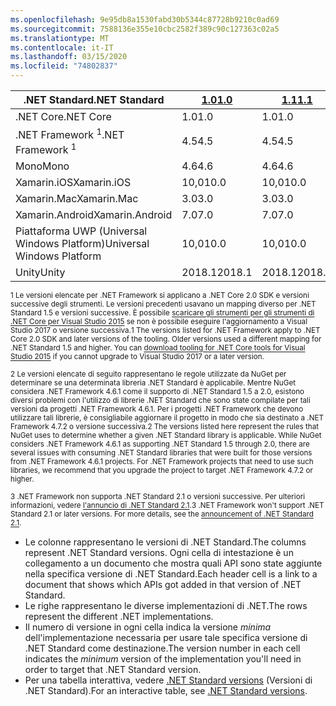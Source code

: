 ```yaml
---
ms.openlocfilehash: 9e95db8a1530fabd30b5344c87728b9210c0ad69
ms.sourcegitcommit: 7588136e355e10cbc2582f389c90c127363c02a5
ms.translationtype: MT
ms.contentlocale: it-IT
ms.lasthandoff: 03/15/2020
ms.locfileid: "74802837"
---
```

| <span data-ttu-id="927c3-101">.NET Standard</span><span class="sxs-lookup"><span data-stu-id="927c3-101">.NET Standard</span></span>              | <span data-ttu-id="927c3-102">[1.0]</span><span class="sxs-lookup"><span data-stu-id="927c3-102">[1.0]</span></span>  | <span data-ttu-id="927c3-103">[1.1]</span><span class="sxs-lookup"><span data-stu-id="927c3-103">[1.1]</span></span>  | <span data-ttu-id="927c3-104">[1.2]</span><span class="sxs-lookup"><span data-stu-id="927c3-104">[1.2]</span></span> | <span data-ttu-id="927c3-105">[1.3]</span><span class="sxs-lookup"><span data-stu-id="927c3-105">[1.3]</span></span> | <span data-ttu-id="927c3-106">[1.4]</span><span class="sxs-lookup"><span data-stu-id="927c3-106">[1.4]</span></span> | <span data-ttu-id="927c3-107">[1.5]</span><span class="sxs-lookup"><span data-stu-id="927c3-107">[1.5]</span></span>              | <span data-ttu-id="927c3-108">[1.6]</span><span class="sxs-lookup"><span data-stu-id="927c3-108">[1.6]</span></span>              | <span data-ttu-id="927c3-109">[2.0]</span><span class="sxs-lookup"><span data-stu-id="927c3-109">[2.0]</span></span>               | <span data-ttu-id="927c3-110">[2.1]</span><span class="sxs-lookup"><span data-stu-id="927c3-110">[2.1]</span></span> |
|----------------------------|--------|--------|-------|-------|-------|--------------------|--------------------|---------------------|---------------------
| <span data-ttu-id="927c3-111">.NET Core</span><span class="sxs-lookup"><span data-stu-id="927c3-111">.NET Core</span></span>                  | <span data-ttu-id="927c3-112">1.0</span><span class="sxs-lookup"><span data-stu-id="927c3-112">1.0</span></span>    | <span data-ttu-id="927c3-113">1.0</span><span class="sxs-lookup"><span data-stu-id="927c3-113">1.0</span></span>    | <span data-ttu-id="927c3-114">1.0</span><span class="sxs-lookup"><span data-stu-id="927c3-114">1.0</span></span>   | <span data-ttu-id="927c3-115">1.0</span><span class="sxs-lookup"><span data-stu-id="927c3-115">1.0</span></span>   | <span data-ttu-id="927c3-116">1.0</span><span class="sxs-lookup"><span data-stu-id="927c3-116">1.0</span></span>   | <span data-ttu-id="927c3-117">1.0</span><span class="sxs-lookup"><span data-stu-id="927c3-117">1.0</span></span>                | <span data-ttu-id="927c3-118">1.0</span><span class="sxs-lookup"><span data-stu-id="927c3-118">1.0</span></span>                | <span data-ttu-id="927c3-119">2.0</span><span class="sxs-lookup"><span data-stu-id="927c3-119">2.0</span></span>                 | <span data-ttu-id="927c3-120">3.0</span><span class="sxs-lookup"><span data-stu-id="927c3-120">3.0</span></span> |
| <span data-ttu-id="927c3-121">.NET Framework <sup>1</sup></span><span class="sxs-lookup"><span data-stu-id="927c3-121">.NET Framework <sup>1</sup></span></span>| <span data-ttu-id="927c3-122">4.5</span><span class="sxs-lookup"><span data-stu-id="927c3-122">4.5</span></span>    | <span data-ttu-id="927c3-123">4.5</span><span class="sxs-lookup"><span data-stu-id="927c3-123">4.5</span></span>    | <span data-ttu-id="927c3-124">4.5.1</span><span class="sxs-lookup"><span data-stu-id="927c3-124">4.5.1</span></span> | <span data-ttu-id="927c3-125">4.6</span><span class="sxs-lookup"><span data-stu-id="927c3-125">4.6</span></span>   | <span data-ttu-id="927c3-126">4.6.1</span><span class="sxs-lookup"><span data-stu-id="927c3-126">4.6.1</span></span> | <span data-ttu-id="927c3-127">4.6.1 <sup>2</sup></span><span class="sxs-lookup"><span data-stu-id="927c3-127">4.6.1 <sup>2</sup></span></span> | <span data-ttu-id="927c3-128">4.6.1 <sup>2</sup></span><span class="sxs-lookup"><span data-stu-id="927c3-128">4.6.1 <sup>2</sup></span></span> | <span data-ttu-id="927c3-129">4.6.1 <sup>2</sup></span><span class="sxs-lookup"><span data-stu-id="927c3-129">4.6.1 <sup>2</sup></span></span>  | <span data-ttu-id="927c3-130">N/A<sup>3</sup></span><span class="sxs-lookup"><span data-stu-id="927c3-130">N/A<sup>3</sup></span></span> |
| <span data-ttu-id="927c3-131">Mono</span><span class="sxs-lookup"><span data-stu-id="927c3-131">Mono</span></span>                       | <span data-ttu-id="927c3-132">4.6</span><span class="sxs-lookup"><span data-stu-id="927c3-132">4.6</span></span>    | <span data-ttu-id="927c3-133">4.6</span><span class="sxs-lookup"><span data-stu-id="927c3-133">4.6</span></span>    | <span data-ttu-id="927c3-134">4.6</span><span class="sxs-lookup"><span data-stu-id="927c3-134">4.6</span></span>   | <span data-ttu-id="927c3-135">4.6</span><span class="sxs-lookup"><span data-stu-id="927c3-135">4.6</span></span>   | <span data-ttu-id="927c3-136">4.6</span><span class="sxs-lookup"><span data-stu-id="927c3-136">4.6</span></span>   | <span data-ttu-id="927c3-137">4.6</span><span class="sxs-lookup"><span data-stu-id="927c3-137">4.6</span></span>                | <span data-ttu-id="927c3-138">4.6</span><span class="sxs-lookup"><span data-stu-id="927c3-138">4.6</span></span>                | <span data-ttu-id="927c3-139">5.4</span><span class="sxs-lookup"><span data-stu-id="927c3-139">5.4</span></span>                 | <span data-ttu-id="927c3-140">6.4</span><span class="sxs-lookup"><span data-stu-id="927c3-140">6.4</span></span> |
| <span data-ttu-id="927c3-141">Xamarin.iOS</span><span class="sxs-lookup"><span data-stu-id="927c3-141">Xamarin.iOS</span></span>                | <span data-ttu-id="927c3-142">10,0</span><span class="sxs-lookup"><span data-stu-id="927c3-142">10.0</span></span>   | <span data-ttu-id="927c3-143">10,0</span><span class="sxs-lookup"><span data-stu-id="927c3-143">10.0</span></span>   | <span data-ttu-id="927c3-144">10,0</span><span class="sxs-lookup"><span data-stu-id="927c3-144">10.0</span></span>  | <span data-ttu-id="927c3-145">10,0</span><span class="sxs-lookup"><span data-stu-id="927c3-145">10.0</span></span>  | <span data-ttu-id="927c3-146">10,0</span><span class="sxs-lookup"><span data-stu-id="927c3-146">10.0</span></span>  | <span data-ttu-id="927c3-147">10,0</span><span class="sxs-lookup"><span data-stu-id="927c3-147">10.0</span></span>               | <span data-ttu-id="927c3-148">10,0</span><span class="sxs-lookup"><span data-stu-id="927c3-148">10.0</span></span>               | <span data-ttu-id="927c3-149">10.14</span><span class="sxs-lookup"><span data-stu-id="927c3-149">10.14</span></span>               | <span data-ttu-id="927c3-150">12.16</span><span class="sxs-lookup"><span data-stu-id="927c3-150">12.16</span></span> |
| <span data-ttu-id="927c3-151">Xamarin.Mac</span><span class="sxs-lookup"><span data-stu-id="927c3-151">Xamarin.Mac</span></span>                | <span data-ttu-id="927c3-152">3.0</span><span class="sxs-lookup"><span data-stu-id="927c3-152">3.0</span></span>    | <span data-ttu-id="927c3-153">3.0</span><span class="sxs-lookup"><span data-stu-id="927c3-153">3.0</span></span>    | <span data-ttu-id="927c3-154">3.0</span><span class="sxs-lookup"><span data-stu-id="927c3-154">3.0</span></span>   | <span data-ttu-id="927c3-155">3.0</span><span class="sxs-lookup"><span data-stu-id="927c3-155">3.0</span></span>   | <span data-ttu-id="927c3-156">3.0</span><span class="sxs-lookup"><span data-stu-id="927c3-156">3.0</span></span>   | <span data-ttu-id="927c3-157">3.0</span><span class="sxs-lookup"><span data-stu-id="927c3-157">3.0</span></span>                | <span data-ttu-id="927c3-158">3.0</span><span class="sxs-lookup"><span data-stu-id="927c3-158">3.0</span></span>                | <span data-ttu-id="927c3-159">3.8</span><span class="sxs-lookup"><span data-stu-id="927c3-159">3.8</span></span>                 | <span data-ttu-id="927c3-160">5.16</span><span class="sxs-lookup"><span data-stu-id="927c3-160">5.16</span></span> |
| <span data-ttu-id="927c3-161">Xamarin.Android</span><span class="sxs-lookup"><span data-stu-id="927c3-161">Xamarin.Android</span></span>            | <span data-ttu-id="927c3-162">7.0</span><span class="sxs-lookup"><span data-stu-id="927c3-162">7.0</span></span>    | <span data-ttu-id="927c3-163">7.0</span><span class="sxs-lookup"><span data-stu-id="927c3-163">7.0</span></span>    | <span data-ttu-id="927c3-164">7.0</span><span class="sxs-lookup"><span data-stu-id="927c3-164">7.0</span></span>   | <span data-ttu-id="927c3-165">7.0</span><span class="sxs-lookup"><span data-stu-id="927c3-165">7.0</span></span>   | <span data-ttu-id="927c3-166">7.0</span><span class="sxs-lookup"><span data-stu-id="927c3-166">7.0</span></span>   | <span data-ttu-id="927c3-167">7.0</span><span class="sxs-lookup"><span data-stu-id="927c3-167">7.0</span></span>                | <span data-ttu-id="927c3-168">7.0</span><span class="sxs-lookup"><span data-stu-id="927c3-168">7.0</span></span>                | <span data-ttu-id="927c3-169">8.0</span><span class="sxs-lookup"><span data-stu-id="927c3-169">8.0</span></span>                 | <span data-ttu-id="927c3-170">10,0</span><span class="sxs-lookup"><span data-stu-id="927c3-170">10.0</span></span> |
| <span data-ttu-id="927c3-171">Piattaforma UWP (Universal Windows Platform)</span><span class="sxs-lookup"><span data-stu-id="927c3-171">Universal Windows Platform</span></span> | <span data-ttu-id="927c3-172">10,0</span><span class="sxs-lookup"><span data-stu-id="927c3-172">10.0</span></span>   | <span data-ttu-id="927c3-173">10,0</span><span class="sxs-lookup"><span data-stu-id="927c3-173">10.0</span></span>   | <span data-ttu-id="927c3-174">10,0</span><span class="sxs-lookup"><span data-stu-id="927c3-174">10.0</span></span>  | <span data-ttu-id="927c3-175">10,0</span><span class="sxs-lookup"><span data-stu-id="927c3-175">10.0</span></span>  | <span data-ttu-id="927c3-176">10,0</span><span class="sxs-lookup"><span data-stu-id="927c3-176">10.0</span></span>  | <span data-ttu-id="927c3-177">10.0.16299</span><span class="sxs-lookup"><span data-stu-id="927c3-177">10.0.16299</span></span>         | <span data-ttu-id="927c3-178">10.0.16299</span><span class="sxs-lookup"><span data-stu-id="927c3-178">10.0.16299</span></span>         | <span data-ttu-id="927c3-179">10.0.16299</span><span class="sxs-lookup"><span data-stu-id="927c3-179">10.0.16299</span></span>          | <span data-ttu-id="927c3-180">TBD</span><span class="sxs-lookup"><span data-stu-id="927c3-180">TBD</span></span> |
| <span data-ttu-id="927c3-181">Unity</span><span class="sxs-lookup"><span data-stu-id="927c3-181">Unity</span></span>                      | <span data-ttu-id="927c3-182">2018.1</span><span class="sxs-lookup"><span data-stu-id="927c3-182">2018.1</span></span> | <span data-ttu-id="927c3-183">2018.1</span><span class="sxs-lookup"><span data-stu-id="927c3-183">2018.1</span></span> | <span data-ttu-id="927c3-184">2018.1</span><span class="sxs-lookup"><span data-stu-id="927c3-184">2018.1</span></span>| <span data-ttu-id="927c3-185">2018.1</span><span class="sxs-lookup"><span data-stu-id="927c3-185">2018.1</span></span>| <span data-ttu-id="927c3-186">2018.1</span><span class="sxs-lookup"><span data-stu-id="927c3-186">2018.1</span></span>| <span data-ttu-id="927c3-187">2018.1</span><span class="sxs-lookup"><span data-stu-id="927c3-187">2018.1</span></span>             |  <span data-ttu-id="927c3-188">2018.1</span><span class="sxs-lookup"><span data-stu-id="927c3-188">2018.1</span></span>            | <span data-ttu-id="927c3-189">2018.1</span><span class="sxs-lookup"><span data-stu-id="927c3-189">2018.1</span></span>              | <span data-ttu-id="927c3-190">TBD</span><span class="sxs-lookup"><span data-stu-id="927c3-190">TBD</span></span> |

<span data-ttu-id="927c3-191"><sup>1 Le versioni elencate per .NET Framework si applicano a .NET Core 2.0 SDK e versioni successive degli strumenti. Le versioni precedenti usavano un mapping diverso per .NET Standard 1.5 e versioni successive. È possibile [scaricare gli strumenti per gli strumenti di .NET Core per Visual Studio 2015](https://github.com/dotnet/core/blob/master/release-notes/download-archive.md) se non è possibile eseguire l'aggiornamento a Visual Studio 2017 o versione successiva.</sup></span><span class="sxs-lookup"><span data-stu-id="927c3-191"><sup>1 The versions listed for .NET Framework apply to .NET Core 2.0 SDK and later versions of the tooling. Older versions used a different mapping for .NET Standard 1.5 and higher. You can [download tooling for .NET Core tools for Visual Studio 2015](https://github.com/dotnet/core/blob/master/release-notes/download-archive.md) if you cannot upgrade to Visual Studio 2017 or a later version.</sup></span></span>

<span data-ttu-id="927c3-192"><sup>2 Le versioni elencate di seguito rappresentano le regole utilizzate da NuGet per determinare se una determinata libreria .NET Standard è applicabile. Mentre NuGet considera .NET Framework 4.6.1 come il supporto di .NET Standard 1.5 a 2.0, esistono diversi problemi con l'utilizzo di librerie .NET Standard che sono state compilate per tali versioni da progetti .NET Framework 4.6.1. Per i progetti .NET Framework che devono utilizzare tali librerie, è consigliabile aggiornare il progetto in modo che sia destinato a .NET Framework 4.7.2 o versione successiva.</sup></span><span class="sxs-lookup"><span data-stu-id="927c3-192"><sup>2 The versions listed here represent the rules that NuGet uses to determine whether a given .NET Standard library is applicable. While NuGet considers .NET Framework 4.6.1 as supporting .NET Standard 1.5 through 2.0, there are several issues with consuming .NET Standard libraries that were built for those versions from .NET Framework 4.6.1 projects. For .NET Framework projects that need to use such libraries, we recommend that you upgrade the project to target .NET Framework 4.7.2 or higher.</sup></span></span>

<span data-ttu-id="927c3-193"><sup>3 .NET Framework non supporta .NET Standard 2.1 o versioni successive. Per ulteriori informazioni, vedere [l'annuncio di .NET Standard 2.1](https://devblogs.microsoft.com/dotnet/announcing-net-standard-2-1/).</sup></span><span class="sxs-lookup"><span data-stu-id="927c3-193"><sup>3 .NET Framework won't support .NET Standard 2.1 or later versions. For more details, see the [announcement of .NET Standard 2.1](https://devblogs.microsoft.com/dotnet/announcing-net-standard-2-1/).</sup></span></span>

- <span data-ttu-id="927c3-194">Le colonne rappresentano le versioni di .NET Standard.</span><span class="sxs-lookup"><span data-stu-id="927c3-194">The columns represent .NET Standard versions.</span></span> <span data-ttu-id="927c3-195">Ogni cella di intestazione è un collegamento a un documento che mostra quali API sono state aggiunte nella specifica versione di .NET Standard.</span><span class="sxs-lookup"><span data-stu-id="927c3-195">Each header cell is a link to a document that shows which APIs got added in that version of .NET Standard.</span></span>
- <span data-ttu-id="927c3-196">Le righe rappresentano le diverse implementazioni di .NET.</span><span class="sxs-lookup"><span data-stu-id="927c3-196">The rows represent the different .NET implementations.</span></span>
- <span data-ttu-id="927c3-197">Il numero di versione in ogni cella indica la versione *minima* dell'implementazione necessaria per usare tale specifica versione di .NET Standard come destinazione.</span><span class="sxs-lookup"><span data-stu-id="927c3-197">The version number in each cell indicates the *minimum* version of the implementation you'll need in order to target that .NET Standard version.</span></span>
- <span data-ttu-id="927c3-198">Per una tabella interattiva, vedere [.NET Standard versions](https://dotnet.microsoft.com/platform/dotnet-standard#versions) (Versioni di .NET Standard).</span><span class="sxs-lookup"><span data-stu-id="927c3-198">For an interactive table, see [.NET Standard versions](https://dotnet.microsoft.com/platform/dotnet-standard#versions).</span></span>

[1.0]: https://github.com/dotnet/standard/blob/master/docs/versions/netstandard1.0.md
[1.1]: https://github.com/dotnet/standard/blob/master/docs/versions/netstandard1.1.md
[1.2]: https://github.com/dotnet/standard/blob/master/docs/versions/netstandard1.2.md
[1.3]: https://github.com/dotnet/standard/blob/master/docs/versions/netstandard1.3.md
[1.4]: https://github.com/dotnet/standard/blob/master/docs/versions/netstandard1.4.md
[1.5]: https://github.com/dotnet/standard/blob/master/docs/versions/netstandard1.5.md
[1.6]: https://github.com/dotnet/standard/blob/master/docs/versions/netstandard1.6.md
[2.0]: https://github.com/dotnet/standard/blob/master/docs/versions/netstandard2.0.md
[2.1]: https://github.com/dotnet/standard/blob/master/docs/versions/netstandard2.1.md
